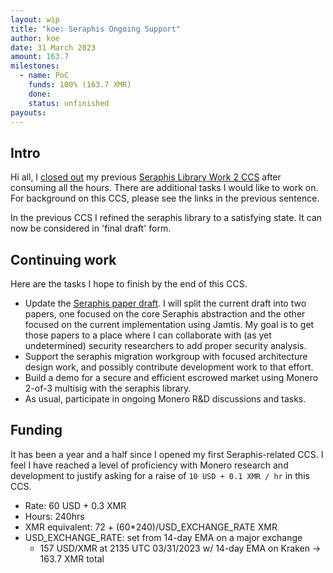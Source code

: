 ```yaml
---
layout: wip
title: "koe: Seraphis Ongoing Support"
author: koe
date: 31 March 2023
amount: 163.7
milestones:
  - name: PoC
    funds: 100% (163.7 XMR)
    done: 
    status: unfinished
payouts:
---
```


## Intro

Hi all, I [closed out](https://repo.getmonero.org/monero-project/ccs-proposals/-/merge_requests/369#note_21022) my previous [Seraphis Library Work 2 CCS](https://repo.getmonero.org/monero-project/ccs-proposals/-/merge_requests/369) after consuming all the hours. There are additional tasks I would like to work on. For background on this CCS, please see the links in the previous sentence.

In the previous CCS I refined the seraphis library to a satisfying state. It can now be considered in 'final draft' form.


## Continuing work

Here are the tasks I hope to finish by the end of this CCS.

- Update the [Seraphis paper draft](https://github.com/UkoeHB/Seraphis). I will split the current draft into two papers, one focused on the core Seraphis abstraction and the other focused on the current implementation using Jamtis. My goal is to get those papers to a place where I can collaborate with (as yet undetermined) security researchers to add proper security analysis.
- Support the seraphis migration workgroup with focused architecture design work, and possibly contribute development work to that effort.
- Build a demo for a secure and efficient escrowed market using Monero 2-of-3 multisig with the seraphis library.
- As usual, participate in ongoing Monero R&D discussions and tasks.


## Funding

It has been a year and a half since I opened my first Seraphis-related CCS. I feel I have reached a level of proficiency with Monero research and development to justify asking for a raise of `10 USD + 0.1 XMR / hr` in this CCS.

- Rate: 60 USD + 0.3 XMR
- Hours: 240hrs
- XMR equivalent: 72 + (60\*240)/USD\_EXCHANGE\_RATE XMR
- USD\_EXCHANGE\_RATE: set from 14-day EMA on a major exchange
  - 157 USD/XMR at 2135 UTC 03/31/2023 w/ 14-day EMA on Kraken -> 163.7 XMR total
